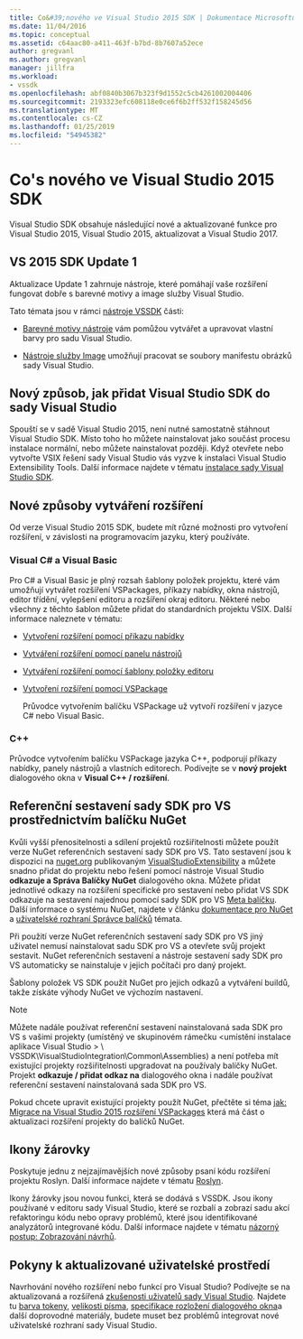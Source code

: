 ```yaml
---
title: Co&#39;nového ve Visual Studio 2015 SDK | Dokumentace Microsoftu
ms.date: 11/04/2016
ms.topic: conceptual
ms.assetid: c64aac80-a411-463f-b7bd-8b7607a52ece
author: gregvanl
ms.author: gregvanl
manager: jillfra
ms.workload:
- vssdk
ms.openlocfilehash: abf0840b3067b323f9d1552c5cb4261002004406
ms.sourcegitcommit: 2193323efc608118e0ce6f6b2ff532f158245d56
ms.translationtype: MT
ms.contentlocale: cs-CZ
ms.lasthandoff: 01/25/2019
ms.locfileid: "54945382"
---
```

# <a name="what39s-new-in-the-visual-studio-2015-sdk"></a>Co&#39;s nového ve Visual Studio 2015 SDK
Visual Studio SDK obsahuje následující nové a aktualizované funkce pro Visual Studio 2015, Visual Studio 2015, aktualizovat a Visual Studio 2017.  
  
## <a name="vs-2015-sdk-update-1"></a>VS 2015 SDK Update 1  
 Aktualizace Update 1 zahrnuje nástroje, které pomáhají vaše rozšíření fungovat dobře s barevné motivy a image služby Visual Studio.  
  
 Tato témata jsou v rámci [nástroje VSSDK](../extensibility/internals/vssdk-utilities.md) části:  
  
-   [Barevné motivy nástroje](../extensibility/internals/color-theming-tools.md) vám pomůžou vytvářet a upravovat vlastní barvy pro sadu Visual Studio.  
  
-   [Nástroje služby Image](../extensibility/internals/image-service-tools.md) umožňují pracovat se soubory manifestu obrázků sady Visual Studio.  
  
## <a name="new-way-to-add-the-visual-studio-sdk-to-visual-studio"></a>Nový způsob, jak přidat Visual Studio SDK do sady Visual Studio  
 Spouští se v sadě Visual Studio 2015, není nutné samostatně stáhnout Visual Studio SDK. Místo toho ho můžete nainstalovat jako součást procesu instalace normální, nebo můžete nainstalovat později. Když otevřete nebo vytvořte VSIX řešení sady Visual Studio vás vyzve k instalaci Visual Studio Extensibility Tools. Další informace najdete v tématu [instalace sady Visual Studio SDK](../extensibility/installing-the-visual-studio-sdk.md).  
  
## <a name="new-ways-of-creating-extensions"></a>Nové způsoby vytváření rozšíření  
 Od verze Visual Studio 2015 SDK, budete mít různé možnosti pro vytvoření rozšíření, v závislosti na programovacím jazyku, který používáte.  
  
### <a name="visual-c-and-visual-basic"></a>Visual C# a Visual Basic  
 Pro C# a Visual Basic je plný rozsah šablony položek projektu, které vám umožňují vytvářet rozšíření VSPackages, příkazy nabídky, okna nástrojů, editor třídění, vylepšení editoru a rozšíření okraj editoru. Některé nebo všechny z těchto šablon můžete přidat do standardních projektu VSIX. Další informace naleznete v tématu:  
  
-   [Vytvoření rozšíření pomocí příkazu nabídky](../extensibility/creating-an-extension-with-a-menu-command.md)  
  
-   [Vytváření rozšíření pomocí panelu nástrojů](../extensibility/creating-an-extension-with-a-tool-window.md)  
  
-   [Vytváření rozšíření pomocí šablony položky editoru](../extensibility/creating-an-extension-with-an-editor-item-template.md)  
  
-   [Vytvoření rozšíření pomocí VSPackage](../extensibility/creating-an-extension-with-a-vspackage.md)  
  
     Průvodce vytvořením balíčku VSPackage už vytvoří rozšíření v jazyce C# nebo Visual Basic.  
  
### <a name="c"></a>C++  
 Průvodce vytvořením balíčku VSPackage jazyka C++, podporují příkazy nabídky, panely nástrojů a vlastních editorech. Podívejte se v **nový projekt** dialogového okna v **Visual C++ / rozšíření**.  
  
## <a name="vs-sdk-reference-assemblies-via-nuget"></a>Referenční sestavení sady SDK pro VS prostřednictvím balíčku NuGet  
 Kvůli vyšší přenositelnosti a sdílení projektů rozšiřitelnosti můžete použít verze NuGet referenčních sestavení sady SDK pro VS. Tato sestavení jsou k dispozici na [nuget.org](http://www.nuget.org) publikovaným [VisualStudioExtensibility](http://www.nuget.org/profiles/VisualStudioExtensibility) a můžete snadno přidat do projektu nebo řešení pomocí nástroje Visual Studio **odkazuje a Správa Balíčky NuGet** dialogového okna. Můžete přidat jednotlivé odkazy na rozšíření specifické pro sestavení nebo přidat VS SDK odkazuje na sestavení najednou pomocí sady SDK pro VS [Meta balíčku](http://www.nuget.org/packages/VSSDK_Reference_Assemblies). Další informace o systému NuGet, najdete v článku [dokumentace pro NuGet](/NuGet) a [uživatelské rozhraní Správce balíčků](/NuGet/Tools/Package-Manager-UI) témata.  
  
 Při použití verze NuGet referenčních sestavení sady SDK pro VS jiný uživatel nemusí nainstalovat sadu SDK pro VS a otevřete svůj projekt sestavit.  NuGet referenčních sestavení a nástroje sestavení sady SDK pro VS automaticky se nainstaluje v jejich počítači pro daný projekt.  
  
 Šablony položek VS SDK použít NuGet pro jejich odkazů a vytváření buildů, takže získáte výhody NuGet ve výchozím nastavení.  
  
> [!NOTE]
>  Můžete nadále používat referenční sestavení nainstalovaná sada SDK pro VS s vašimi projekty (umístěný ve skupinovém rámečku \<umístění instalace aplikace Visual Studio > \ VSSDK\VisualStudioIntegration\Common\Assemblies) a není potřeba mít existující projekty rozšiřitelnosti upgradovat na používaly balíčky NuGet.  Projekt **odkazuje / přidat odkaz na** dialogového okna i nadále používat referenční sestavení nainstalovaná sada SDK pro VS.  
>   
>  Pokud chcete upravit existující projekty použít NuGet, přečtěte si téma [jak: Migrace na Visual Studio 2015 rozšíření VSPackages](../extensibility/how-to-migrate-extensibility-projects-to-visual-studio-2015.md) která má část o aktualizaci rozšíření projekty do balíčků NuGet.  
  
## <a name="light-bulbs"></a>Ikony žárovky  
 Poskytuje jednu z nejzajímavějších nové způsoby psaní kódu rozšíření projektu Roslyn. Další informace najdete v tématu [Roslyn](https://github.com/dotnet/Roslyn).  
  
 Ikony žárovky jsou novou funkci, která se dodává s VSSDK. Jsou ikony používané v editoru sady Visual Studio, které se rozbalí a zobrazí sadu akcí refaktoringu kódu nebo opravy problémů, které jsou identifikované analyzátorů integrované kódu. Další informace najdete v tématu [názorný postup: Zobrazování návrhů](../extensibility/walkthrough-displaying-light-bulb-suggestions.md).  
  
## <a name="updated-user-experience-guidelines"></a>Pokyny k aktualizované uživatelské prostředí  
 Navrhování nového rozšíření nebo funkcí pro Visual Studio? Podívejte se na aktualizovaná a rozšířená [zkušenosti uživatelů sady Visual Studio](../extensibility/ux-guidelines/visual-studio-user-experience-guidelines.md).  Najdete tu [barva tokeny](../extensibility/ux-guidelines/shared-colors-for-visual-studio.md), [velikosti písma](../extensibility/ux-guidelines/fonts-and-formatting-for-visual-studio.md), [specifikace rozložení dialogového okna](../extensibility/ux-guidelines/layout-for-visual-studio.md)a další doprovodné materiály, budete muset bez problémů integrovat nové uživatelské rozhraní sady Visual Studio.
